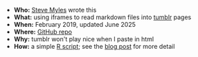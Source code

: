 * **Who:**  [Steve Myles][home] wrote this
* **What:**  using iframes to read markdown files into [tumblr](https://tumblr.com/) pages 
* **When:**  February 2019, updated June 2025
* **Where:**  [GitHub repo][repo]
* **Why:**  tumblr won't play nice when I paste in html 
* **How:**  a simple [R script][script]; see the [blog post][post] for more detail

[post]:https://stevemyles.site/blog/2019/02/11/iframeify/
[home]:https://stevemyles.site/
[tumblr]:https://tumblr.com/
[repo]:https://github.com/scumdogsteev/iframeify
[script]:https://github.com/scumdogsteev/iframeify/blob/master/iframeify.R
[license]:https://github.com/scumdogsteev/iframeify/blob/master/LICENSE
